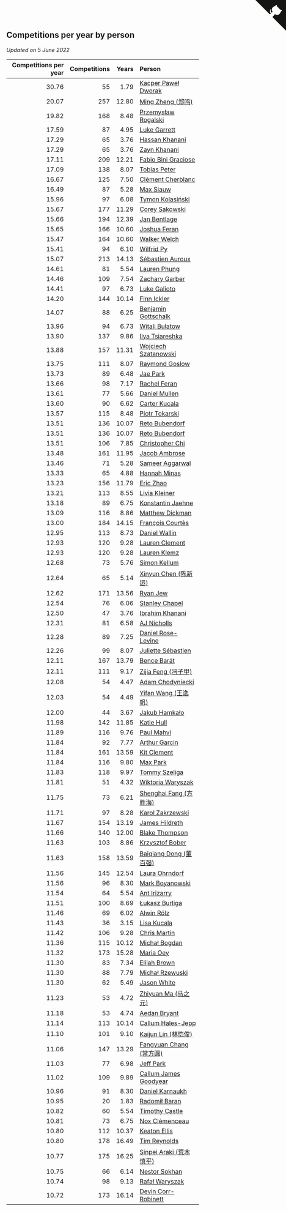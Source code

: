 ## Competitions per year by person

*Updated on  5 June 2022*

| Competitions per year | Competitions | Years | Person |
| ---: | ---: | ---: | :--- |
| 30.76 | 55 | 1.79 | [Kacper Paweł Dworak](https://www.worldcubeassociation.org/persons/2020DWOR01) |
| 20.07 | 257 | 12.80 | [Ming Zheng (郑鸣)](https://www.worldcubeassociation.org/persons/2009ZHEN11) |
| 19.82 | 168 | 8.48 | [Przemysław Rogalski](https://www.worldcubeassociation.org/persons/2013ROGA02) |
| 17.59 | 87 | 4.95 | [Luke Garrett](https://www.worldcubeassociation.org/persons/2017GARR05) |
| 17.29 | 65 | 3.76 | [Hassan Khanani](https://www.worldcubeassociation.org/persons/2018KHAN26) |
| 17.29 | 65 | 3.76 | [Zayn Khanani](https://www.worldcubeassociation.org/persons/2018KHAN28) |
| 17.11 | 209 | 12.21 | [Fabio Bini Graciose](https://www.worldcubeassociation.org/persons/2010GRAC02) |
| 17.09 | 138 | 8.07 | [Tobias Peter](https://www.worldcubeassociation.org/persons/2014PETE03) |
| 16.67 | 125 | 7.50 | [Clément Cherblanc](https://www.worldcubeassociation.org/persons/2014CHER05) |
| 16.49 | 87 | 5.28 | [Max Siauw](https://www.worldcubeassociation.org/persons/2017SIAU02) |
| 15.96 | 97 | 6.08 | [Tymon Kolasiński](https://www.worldcubeassociation.org/persons/2016KOLA02) |
| 15.67 | 177 | 11.29 | [Corey Sakowski](https://www.worldcubeassociation.org/persons/2011SAKO01) |
| 15.66 | 194 | 12.39 | [Jan Bentlage](https://www.worldcubeassociation.org/persons/2010BENT01) |
| 15.65 | 166 | 10.60 | [Joshua Feran](https://www.worldcubeassociation.org/persons/2011FERA01) |
| 15.47 | 164 | 10.60 | [Walker Welch](https://www.worldcubeassociation.org/persons/2011WELC01) |
| 15.41 | 94 | 6.10 | [Wilfrid Py](https://www.worldcubeassociation.org/persons/2016PYWI01) |
| 15.07 | 213 | 14.13 | [Sébastien Auroux](https://www.worldcubeassociation.org/persons/2008AURO01) |
| 14.61 | 81 | 5.54 | [Lauren Phung](https://www.worldcubeassociation.org/persons/2016PHUN02) |
| 14.46 | 109 | 7.54 | [Zachary Garber](https://www.worldcubeassociation.org/persons/2014GARB01) |
| 14.41 | 97 | 6.73 | [Luke Galioto](https://www.worldcubeassociation.org/persons/2015GALI02) |
| 14.20 | 144 | 10.14 | [Finn Ickler](https://www.worldcubeassociation.org/persons/2012ICKL01) |
| 14.07 | 88 | 6.25 | [Benjamin Gottschalk](https://www.worldcubeassociation.org/persons/2016GOTT01) |
| 13.96 | 94 | 6.73 | [Witali Bułatow](https://www.worldcubeassociation.org/persons/2015BUAT01) |
| 13.90 | 137 | 9.86 | [Ilya Tsiareshka](https://www.worldcubeassociation.org/persons/2012TERE01) |
| 13.88 | 157 | 11.31 | [Wojciech Szatanowski](https://www.worldcubeassociation.org/persons/2011SZAT01) |
| 13.75 | 111 | 8.07 | [Raymond Goslow](https://www.worldcubeassociation.org/persons/2014GOSL01) |
| 13.73 | 89 | 6.48 | [Jae Park](https://www.worldcubeassociation.org/persons/2015PARK24) |
| 13.66 | 98 | 7.17 | [Rachel Feran](https://www.worldcubeassociation.org/persons/2015FERA01) |
| 13.61 | 77 | 5.66 | [Daniel Mullen](https://www.worldcubeassociation.org/persons/2016MULL04) |
| 13.60 | 90 | 6.62 | [Carter Kucala](https://www.worldcubeassociation.org/persons/2015KUCA01) |
| 13.57 | 115 | 8.48 | [Piotr Tokarski](https://www.worldcubeassociation.org/persons/2013TOKA01) |
| 13.51 | 136 | 10.07 | [Reto Bubendorf](https://www.worldcubeassociation.org/persons/2012BUBE01) |
| 13.51 | 136 | 10.07 | [Reto Bubendorf](https://www.worldcubeassociation.org/persons/2012BUBE01) |
| 13.51 | 106 | 7.85 | [Christopher Chi](https://www.worldcubeassociation.org/persons/2014CHIC01) |
| 13.48 | 161 | 11.95 | [Jacob Ambrose](https://www.worldcubeassociation.org/persons/2010AMBR01) |
| 13.46 | 71 | 5.28 | [Sameer Aggarwal](https://www.worldcubeassociation.org/persons/2017AGGA01) |
| 13.33 | 65 | 4.88 | [Hannah Minas](https://www.worldcubeassociation.org/persons/2017MINA04) |
| 13.23 | 156 | 11.79 | [Eric Zhao](https://www.worldcubeassociation.org/persons/2010ZHAO19) |
| 13.21 | 113 | 8.55 | [Livia Kleiner](https://www.worldcubeassociation.org/persons/2013KLEI03) |
| 13.18 | 89 | 6.75 | [Konstantin Jaehne](https://www.worldcubeassociation.org/persons/2015JAEH01) |
| 13.09 | 116 | 8.86 | [Matthew Dickman](https://www.worldcubeassociation.org/persons/2013DICK01) |
| 13.00 | 184 | 14.15 | [François Courtès](https://www.worldcubeassociation.org/persons/2008COUR01) |
| 12.95 | 113 | 8.73 | [Daniel Wallin](https://www.worldcubeassociation.org/persons/2013WALL03) |
| 12.93 | 120 | 9.28 | [Lauren Clement](https://www.worldcubeassociation.org/persons/2013KLEM01) |
| 12.93 | 120 | 9.28 | [Lauren Klemz](https://www.worldcubeassociation.org/persons/2013KLEM01) |
| 12.68 | 73 | 5.76 | [Simon Kellum](https://www.worldcubeassociation.org/persons/2016KELL12) |
| 12.64 | 65 | 5.14 | [Xinyun Chen (陈新运)](https://www.worldcubeassociation.org/persons/2017CHEN36) |
| 12.62 | 171 | 13.56 | [Ryan Jew](https://www.worldcubeassociation.org/persons/2008JEWR01) |
| 12.54 | 76 | 6.06 | [Stanley Chapel](https://www.worldcubeassociation.org/persons/2016CHAP04) |
| 12.50 | 47 | 3.76 | [Ibrahim Khanani](https://www.worldcubeassociation.org/persons/2018KHAN27) |
| 12.31 | 81 | 6.58 | [AJ Nicholls](https://www.worldcubeassociation.org/persons/2015NICH04) |
| 12.28 | 89 | 7.25 | [Daniel Rose-Levine](https://www.worldcubeassociation.org/persons/2015ROSE01) |
| 12.26 | 99 | 8.07 | [Juliette Sébastien](https://www.worldcubeassociation.org/persons/2014SEBA01) |
| 12.11 | 167 | 13.79 | [Bence Barát](https://www.worldcubeassociation.org/persons/2008BARA01) |
| 12.11 | 111 | 9.17 | [Zijia Feng (冯子甲)](https://www.worldcubeassociation.org/persons/2013FENG02) |
| 12.08 | 54 | 4.47 | [Adam Chodyniecki](https://www.worldcubeassociation.org/persons/2017CHOD02) |
| 12.03 | 54 | 4.49 | [Yifan Wang (王逸帆)](https://www.worldcubeassociation.org/persons/2017WANY29) |
| 12.00 | 44 | 3.67 | [Jakub Hamkało](https://www.worldcubeassociation.org/persons/2018HAMK01) |
| 11.98 | 142 | 11.85 | [Katie Hull](https://www.worldcubeassociation.org/persons/2010HULL01) |
| 11.89 | 116 | 9.76 | [Paul Mahvi](https://www.worldcubeassociation.org/persons/2012MAHV01) |
| 11.84 | 92 | 7.77 | [Arthur Garcin](https://www.worldcubeassociation.org/persons/2014GARC27) |
| 11.84 | 161 | 13.59 | [Kit Clement](https://www.worldcubeassociation.org/persons/2008CLEM01) |
| 11.84 | 116 | 9.80 | [Max Park](https://www.worldcubeassociation.org/persons/2012PARK03) |
| 11.83 | 118 | 9.97 | [Tommy Szeliga](https://www.worldcubeassociation.org/persons/2012SZEL01) |
| 11.81 | 51 | 4.32 | [Wiktoria Waryszak](https://www.worldcubeassociation.org/persons/2018WARY01) |
| 11.75 | 73 | 6.21 | [Shenghai Fang (方胜海)](https://www.worldcubeassociation.org/persons/2016FANG01) |
| 11.71 | 97 | 8.28 | [Karol Zakrzewski](https://www.worldcubeassociation.org/persons/2014ZAKR01) |
| 11.67 | 154 | 13.19 | [James Hildreth](https://www.worldcubeassociation.org/persons/2009HILD01) |
| 11.66 | 140 | 12.00 | [Blake Thompson](https://www.worldcubeassociation.org/persons/2010THOM03) |
| 11.63 | 103 | 8.86 | [Krzysztof Bober](https://www.worldcubeassociation.org/persons/2013BOBE01) |
| 11.63 | 158 | 13.59 | [Baiqiang Dong (董百强)](https://www.worldcubeassociation.org/persons/2008DONG06) |
| 11.56 | 145 | 12.54 | [Laura Ohrndorf](https://www.worldcubeassociation.org/persons/2009OHRN01) |
| 11.56 | 96 | 8.30 | [Mark Boyanowski](https://www.worldcubeassociation.org/persons/2014BOYA01) |
| 11.54 | 64 | 5.54 | [Ant Irizarry](https://www.worldcubeassociation.org/persons/2016IRIZ02) |
| 11.51 | 100 | 8.69 | [Łukasz Burliga](https://www.worldcubeassociation.org/persons/2013BURL01) |
| 11.46 | 69 | 6.02 | [Alwin Rölz](https://www.worldcubeassociation.org/persons/2016ROLZ01) |
| 11.43 | 36 | 3.15 | [Lisa Kucala](https://www.worldcubeassociation.org/persons/2019KUCA01) |
| 11.42 | 106 | 9.28 | [Chris Martin](https://www.worldcubeassociation.org/persons/2013MART03) |
| 11.36 | 115 | 10.12 | [Michał Bogdan](https://www.worldcubeassociation.org/persons/2012BOGD01) |
| 11.32 | 173 | 15.28 | [Maria Oey](https://www.worldcubeassociation.org/persons/2007OEYM01) |
| 11.30 | 83 | 7.34 | [Elijah Brown](https://www.worldcubeassociation.org/persons/2015BROW03) |
| 11.30 | 88 | 7.79 | [Michał Rzewuski](https://www.worldcubeassociation.org/persons/2014RZEW01) |
| 11.30 | 62 | 5.49 | [Jason White](https://www.worldcubeassociation.org/persons/2016WHIT16) |
| 11.23 | 53 | 4.72 | [Zhiyuan Ma (马之元)](https://www.worldcubeassociation.org/persons/2017MAZH04) |
| 11.18 | 53 | 4.74 | [Aedan Bryant](https://www.worldcubeassociation.org/persons/2017BRYA06) |
| 11.14 | 113 | 10.14 | [Callum Hales-Jepp](https://www.worldcubeassociation.org/persons/2012HALE01) |
| 11.10 | 101 | 9.10 | [Kaijun Lin (林恺俊)](https://www.worldcubeassociation.org/persons/2013LINK01) |
| 11.06 | 147 | 13.29 | [Fangyuan Chang (常方圆)](https://www.worldcubeassociation.org/persons/2009CHAN04) |
| 11.03 | 77 | 6.98 | [Jeff Park](https://www.worldcubeassociation.org/persons/2015PARK08) |
| 11.02 | 109 | 9.89 | [Callum James Goodyear](https://www.worldcubeassociation.org/persons/2012GOOD02) |
| 10.96 | 91 | 8.30 | [Daniel Karnaukh](https://www.worldcubeassociation.org/persons/2014KARN02) |
| 10.95 | 20 | 1.83 | [Radomił Baran](https://www.worldcubeassociation.org/persons/2020BARA02) |
| 10.82 | 60 | 5.54 | [Timothy Castle](https://www.worldcubeassociation.org/persons/2016CAST48) |
| 10.81 | 73 | 6.75 | [Nox Clémenceau](https://www.worldcubeassociation.org/persons/2015CLEM03) |
| 10.80 | 112 | 10.37 | [Keaton Ellis](https://www.worldcubeassociation.org/persons/2012ELLI01) |
| 10.80 | 178 | 16.49 | [Tim Reynolds](https://www.worldcubeassociation.org/persons/2005REYN01) |
| 10.77 | 175 | 16.25 | [Sinpei Araki (荒木慎平)](https://www.worldcubeassociation.org/persons/2006ARAK01) |
| 10.75 | 66 | 6.14 | [Nestor Sokhan](https://www.worldcubeassociation.org/persons/2016SOKH01) |
| 10.74 | 98 | 9.13 | [Rafał Waryszak](https://www.worldcubeassociation.org/persons/2013WARY01) |
| 10.72 | 173 | 16.14 | [Devin Corr-Robinett](https://www.worldcubeassociation.org/persons/2006CORR01) |


<a href="https://github.com/jonatanklosko/wca_statistics" class="github-corner" aria-label="View source on Github"><svg width="80" height="80" viewBox="0 0 250 250" style="fill:#151513; color:#fff; position: absolute; top: 0; border: 0; right: 0;" aria-hidden="true"><path d="M0,0 L115,115 L130,115 L142,142 L250,250 L250,0 Z"></path><path d="M128.3,109.0 C113.8,99.7 119.0,89.6 119.0,89.6 C122.0,82.7 120.5,78.6 120.5,78.6 C119.2,72.0 123.4,76.3 123.4,76.3 C127.3,80.9 125.5,87.3 125.5,87.3 C122.9,97.6 130.6,101.9 134.4,103.2" fill="currentColor" style="transform-origin: 130px 106px;" class="octo-arm"></path><path d="M115.0,115.0 C114.9,115.1 118.7,116.5 119.8,115.4 L133.7,101.6 C136.9,99.2 139.9,98.4 142.2,98.6 C133.8,88.0 127.5,74.4 143.8,58.0 C148.5,53.4 154.0,51.2 159.7,51.0 C160.3,49.4 163.2,43.6 171.4,40.1 C171.4,40.1 176.1,42.5 178.8,56.2 C183.1,58.6 187.2,61.8 190.9,65.4 C194.5,69.0 197.7,73.2 200.1,77.6 C213.8,80.2 216.3,84.9 216.3,84.9 C212.7,93.1 206.9,96.0 205.4,96.6 C205.1,102.4 203.0,107.8 198.3,112.5 C181.9,128.9 168.3,122.5 157.7,114.1 C157.9,116.9 156.7,120.9 152.7,124.9 L141.0,136.5 C139.8,137.7 141.6,141.9 141.8,141.8 Z" fill="currentColor" class="octo-body"></path></svg></a><style>.github-corner:hover .octo-arm{animation:octocat-wave 560ms ease-in-out}@keyframes octocat-wave{0%,100%{transform:rotate(0)}20%,60%{transform:rotate(-25deg)}40%,80%{transform:rotate(10deg)}}@media (max-width:500px){.github-corner:hover .octo-arm{animation:none}.github-corner .octo-arm{animation:octocat-wave 560ms ease-in-out}}</style>
